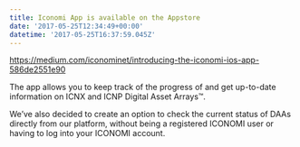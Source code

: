 ```yaml
---
title: Iconomi App is available on the Appstore
date: '2017-05-25T12:34:49+00:00'
datetime: '2017-05-25T16:37:59.045Z'
---
```



https://medium.com/iconominet/introducing-the-iconomi-ios-app-586de2551e90

The app allows you to keep track of the progress of and get up-to-date information on ICNX and ICNP Digital Asset Arrays™.

We’ve also decided to create an option to check the current status of DAAs directly from our platform, without being a registered ICONOMI user or having to log into your ICONOMI account.